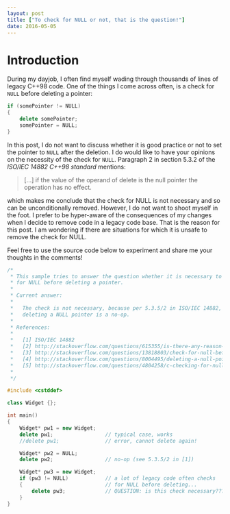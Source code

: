 ```yaml
---
layout: post
title: ["To check for NULL or not, that is the question!"]
date: 2016-05-05
---
```


# Introduction

During my dayjob, I often find myself wading through thousands of lines of legacy C++98 code.  One of the things I come across often, is a check for `NULL` before deleting a pointer:
```c++
if (somePointer != NULL)
{
    delete somePointer;
    somePointer = NULL;
}
```
In this post, I do not want to discuss whether it is good practice or not to set the pointer to `NULL` after the deletion. I do would like to have your opinions on the necessity of the check for `NULL`. Paragraph 2 in section 5.3.2 of the *ISO/IEC 14882 C++98 standard* mentions:

> [...] if the value of the operand of delete is the null pointer the operation has no effect.

which makes me conclude that the check for NULL is not necessary and so can be unconditionally removed.
However, I do not want to shoot myself in the foot. I prefer to be hyper-aware of the consequences of my changes when I decide to remove code in a legacy code base. That is the reason for this post. I am wondering if there are situations for which it is unsafe to remove the check for NULL.

Feel free to use the source code below to experiment and share me your thoughts in the comments!

```c++
/*
 * This sample tries to answer the question whether it is necessary to check
 * for NULL before deleting a pointer.
 *
 * Current answer:
 *
 *   The check is not necessary, because per 5.3.5/2 in ISO/IEC 14882,
 *   deleting a NULL pointer is a no-op.
 *
 * References:
 *
 *   [1] ISO/IEC 14882
 *   [2] http://stackoverflow.com/questions/615355/is-there-any-reason-to-check-for-a-null-pointer-before-deleting
 *   [3] http://stackoverflow.com/questions/13818803/check-for-null-before-delete-in-c-good-practice
 *   [4] http://stackoverflow.com/questions/8004495/deleting-a-null-pointer
 *   [5] http://stackoverflow.com/questions/4804258/c-checking-for-null-on-delete
 *
 */

#include <cstddef>

class Widget {};

int main()
{
    Widget* pw1 = new Widget;
    delete pw1;                 // typical case, works
    //delete pw1;               // error, cannot delete again!

    Widget* pw2 = NULL;
    delete pw2;                 // no-op (see 5.3.5/2 in [1])

    Widget* pw3 = new Widget;
    if (pw3 != NULL)            // a lot of legacy code often checks
    {                           // for NULL before deleting...
        delete pw3;             // QUESTION: is this check necessary???
    }
}
```
